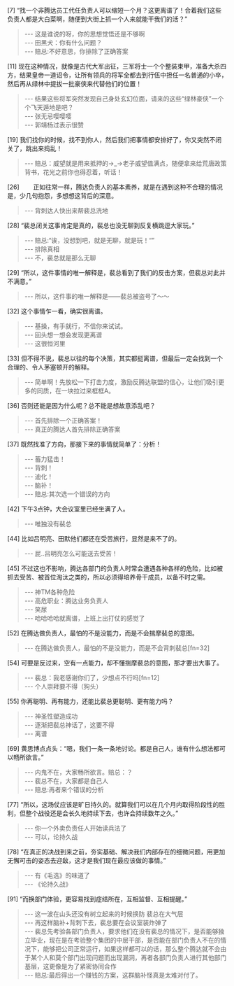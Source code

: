 
[7] “找一个非腾达员工代任负责人可以缩短一个月？这更离谱了！合着我们这些负责人都是大白菜啊，随便到大街上抓一个人来就能干我们的活？”
>--- 这是谁说的呀，你的思想觉悟还是不够啊<br>
>--- 田黑犬：你有什么问题？<br>
>--- 赔总:不好意思，你排除了正确答案<br>

[11] 现在这种情况，就像是古代大军出征，三军将士一个个整装束甲，准备大杀四方，结果皇帝一道诏令，让所有领兵的将军全都去到行伍中担任一名普通的小卒，然后再从绿林中提拔一批豪侠来代替他们的位置！
>--- 结果这些将军突然发现自己身处玄幻位面，请来的这些“绿林豪侠”一个个飞天遁地是吧？<br>
>--- 张无忌嘤嘤嘤<br>
>--- 郭靖杨过表示很赞<br>

[19] 我们找你的时候，找不到你人，然后我们把事情都安排好了，你又突然不闭关了，跳出来捣乱！
>--- 赔总：威望就是用来抵押的→_→老子威望值满点，随便拿来给荒唐政策背书，花光之前你也得忍着，听话！<br>

[26] 　　正如往常一样，腾达负责人的基本素养，就是在遇到这种不合理的情况是，少几句抱怨，多想想这背后的深意。
>--- 背刺达人快出来帮裴总洗地<br>

[28] “裴总闭关这事肯定是真的，裴总也没无聊到反复横跳逗大家玩。”
>--- 赔总:“诶，没想到吧，就是无聊，就是玩！“”<br>
>--- 排除真相<br>
>--- 不，裴总就是那么无聊<br>

[29] “所以，这件事情的唯一解释是，裴总看到了我们的反击方案，但裴总对此并不满意。”
>--- 所以，这件事的唯一解释是——裴总被盗号了～～<br>

[32] 这个事情乍一看，确实很离谱。
>--- 基操，有手就行，不信你来试试。<br>
>--- 回头想一想会发现更离谱<br>
>--- 这很恒河里<br>

[33] 但不得不说，裴总以往的每个决策，其实都挺离谱，但最后一定会找到一个合理的、令人茅塞顿开的解释。
>--- 简单啊！先放松一下打击力度，激励反腾达联盟的信心，让他们吸引更多的同质，在一块拉过来框框A。<br>

[36] 否则还能是因为什么呢？总不能是想故意添乱吧？
>--- 首先排除一个正确答案！<br>
>--- 真正的腾达人首先排除正确答案<br>

[37] 既然找准了方向，那接下来的事情就简单了：分析！
>--- 蓄力猛击！<br>
>--- 背刺！<br>
>--- 迪化！<br>
>--- 脑补！<br>
>--- 赔总:其次选一个错误的方向<br>

[42] 下午3点钟，大会议室里已经坐满了人。
>--- 唯独没有裴总<br>

[44] 比如吕明亮、田默他们都还在受苦旅行，显然是来不了的。
>--- 屁..吕明亮怎么可能送去受苦！<br>

[45] 不过这也不影响，腾达各部门的负责人时常会遭遇各种各样的危险，比如被抓去受苦、被首位淘汰之类的，所以必须得培养骨干成员，以备不时之需。
>--- 神TM各种危险<br>
>--- 高危职业：腾达业务负责人<br>
>--- 笑尿<br>
>--- 哈哈哈哈就离谱，上班上出打仗的感觉了<br>

[52] 在腾达做负责人，最怕的不是没能力，而是不会揣摩裴总的意图。
>--- 在腾达做负责人，最怕的不是没能力，而是不会背刺裴总[fn=32]<br>

[54] 可要是反过来，空有一点能力，却不懂揣摩裴总的意图，那才要出大事了。
>--- 裴总：我老感谢你们了，少想点不行吗[fn=12]<br>
>--- 个人崇拜要不得（狗头）<br>

[55] 你再聪明、再有能力，还能比裴总更聪明、更有能力吗？
>--- 神圣性塑造成功<br>
>--- 逐渐把裴总神话了，这要不得<br>
>--- 离谱<br>

[69] 黄思博点点头：“嗯，我们一条一条地讨论。都是自己人，谁有什么想法都可以畅所欲言。”
>--- 内鬼不在，大家畅所欲言。赔总：？<br>
>--- 裴总不在，大家都是自己人<br>
>--- 赔总:再者来个错误的分析<br>

[77] “所以，这场仗应该是旷日持久的。就算我们可以在几个月内取得阶段性的胜利，但整个战役还是会长久地持续下去，也许会持续数年之久。”
>--- 你一个外卖负责任人开始读兵法了<br>
>--- 可以，论持久战<br>

[78] “在真正的决战到来之前，夯实基础、解决我们内部存在的细微问题，用更加无懈可击的姿态去迎敌，这才是我们现在最应该做的事情。”
>--- 有《毛选》的味道了<br>
>--- 《论持久战》<br>

[91] “而换部门体验，更容易找到症结所在，互相监督、互相提醒。”
>--- 这一波在山头还没有树立起来的时候换防 裴总在大气层<br>
>--- 再这样脑补+背刺下去，裴总要在会议室装炸弹了<br>
>--- 裴总先考验各部门负责人，要求他们在没有裴总的情况下，是否能够独立毕业，现在是在考验整个集团的中层干部，是否能在部门负责人不在的情况下，能够把公司正常运行，如果这样都可以的话，那么整个腾达就不会由于某个人和莫个部门出现问题而出现漏洞，再者各部门负责人进行其他部门基层，这更像是为了紧密协同合作<br>
>--- 赔总:最后得出一个赚钱的方案，这群脑补怪真是太难对付了。<br>
